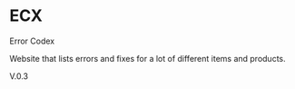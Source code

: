 # ECX
Error Codex

Website that lists errors and fixes for a lot of different items and products.


V.0.3

